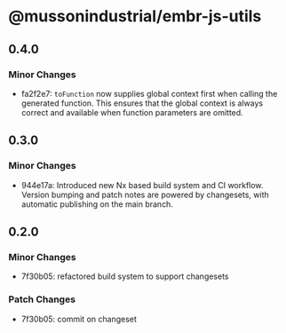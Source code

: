 # @mussonindustrial/embr-js-utils

## 0.4.0

### Minor Changes

- fa2f2e7: `toFunction` now supplies global context first when calling the generated function. This ensures that the global context is always correct and available when function parameters are omitted.

## 0.3.0

### Minor Changes

- 944e17a: Introduced new Nx based build system and CI workflow. Version bumping and patch notes are powered by changesets, with automatic publishing on the main branch.

## 0.2.0

### Minor Changes

- 7f30b05: refactored build system to support changesets

### Patch Changes

- 7f30b05: commit on changeset
